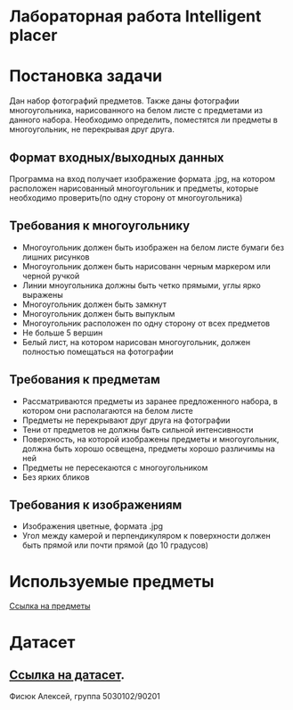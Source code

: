 # Лабораторная работа Intelligent placer

# Постановка задачи
Дан набор фотографий предметов. Также даны фотографии многоугольника, нарисованного на белом листе с предметами из данного набора.
Необходимо определить, поместятся ли предметы в многоугольник, не перекрывая друг друга.

## Формат входных/выходных данных
Программа на вход получает изображение формата .jpg, на котором расположен нарисованный многоугольник и предметы, 
которые необходимо проверить(по одну сторону от многоугольника)

## Требования к многоугольнику
* Многоугольник должен быть изображен на белом листе бумаги без лишних рисунков
* Многоугольник должен быть нарисованн черным маркером или черной ручкой
* Линии мноугольника должны быть четко прямыми, углы ярко выражены
* Многоугольник должен быть замкнут
* Многоугольник должен быть выпуклым
* Многоугольник расположен по одну сторону от всех предметов
* Не больше 5 вершин
* Белый лист, на котором нарисован многоугольник, должен полностью помещаться на фотографии

## Требования к предметам
* Рассматриваются предметы из заранее предложенного набора, в котором они располагаются на белом листе
* Предметы не перекрывают друг друга на фотографии
* Тени от предметов не должны быть сильной интенсивности
* Поверхность, на которой изображены предметы и многоугольник, должна быть хорошо освещена, предметы хорошо различимы на ней
* Предметы не пересекаются с многоугольником
* Без ярких бликов

## Требования к изображениям
* Изображения цветные, формата .jpg
* Угол между камерой и перпендикуляром к поверхности должен быть прямой или почти прямой (до 10 градусов)

# Используемые предметы
[Ссылка на предметы](images/objects)

# Датасет
[Ссылка на датасет](images/dataset).
---
Фисюк Алексей, группа 5030102/90201